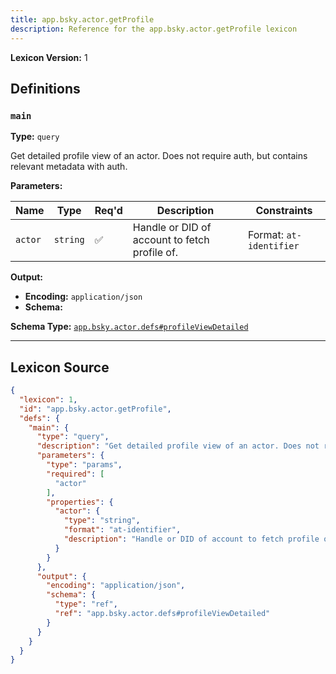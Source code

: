 ```yaml
---
title: app.bsky.actor.getProfile
description: Reference for the app.bsky.actor.getProfile lexicon
---
```

**Lexicon Version:** 1

## Definitions

<a name="main"></a>
### `main`

**Type:** `query`

Get detailed profile view of an actor. Does not require auth, but contains relevant metadata with auth.

**Parameters:**

| Name | Type | Req'd  | Description | Constraints |
|------|------|----------|-------------|-------------|
| `actor` | `string` | ✅  | Handle or DID of account to fetch profile of. | Format: `at-identifier` |
**Output:**

- **Encoding:** `application/json`
- **Schema:**

**Schema Type:** [`app.bsky.actor.defs#profileViewDetailed`](/lexicons/app/bsky/actor/app-bsky-actor-defs#profileviewdetailed)



---

## Lexicon Source
```json
{
  "lexicon": 1,
  "id": "app.bsky.actor.getProfile",
  "defs": {
    "main": {
      "type": "query",
      "description": "Get detailed profile view of an actor. Does not require auth, but contains relevant metadata with auth.",
      "parameters": {
        "type": "params",
        "required": [
          "actor"
        ],
        "properties": {
          "actor": {
            "type": "string",
            "format": "at-identifier",
            "description": "Handle or DID of account to fetch profile of."
          }
        }
      },
      "output": {
        "encoding": "application/json",
        "schema": {
          "type": "ref",
          "ref": "app.bsky.actor.defs#profileViewDetailed"
        }
      }
    }
  }
}
```
